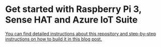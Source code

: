 # Get started with Raspberry Pi 3, Sense HAT and Azure IoT Suite

[You can find detailed instructions about this repository and step-by-step instructions on how to build it in this blog post.](https://radu-matei.github.io/blog/rpi-sensehat-telemetry/)

